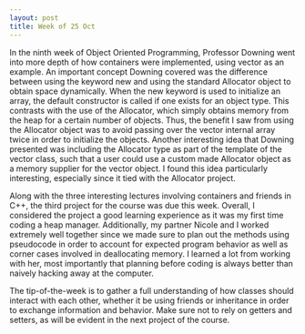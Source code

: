```yaml
---
layout: post
title: Week of 25 Oct
---
```

<p class="indented">In the ninth week of Object Oriented Programming, Professor Downing went into more depth of how containers were implemented, using vector as an example. An important concept Downing covered was the difference between using the keyword new and using the standard Allocator object to obtain space dynamically. When the new keyword is used to initialize an array, the default constructor is called if one exists for an object type. This contrasts with the use of the Allocator, which simply obtains memory from the heap for a certain number of objects. Thus, the benefit I saw from using the Allocator object was to avoid passing over the vector internal array twice in order to initialize the objects. Another interesting idea that Downing presented was including the Allocator type as part of the template of the vector class, such that a user could use a custom made Allocator object as a memory supplier for the vector object. I found this idea particularly interesting, especially since it tied with the Allocator project.</p><!--more-->
<p class="indented">Along with the three interesting lectures involving containers and friends in C++, the third project for the course was due this week. Overall, I considered the project a good learning experience as it was my first time coding a heap manager. Additionally, my partner Nicole and I worked extremely well together since we made sure to plan out the methods using pseudocode in order to account for expected program behavior as well as corner cases involved in deallocating memory. I learned a lot from working with her, most importantly that planning before coding is always better than naively hacking away at the computer.</p>
<p class="indented">The tip-of-the-week is to gather a full understanding of how classes should interact with each other, whether it be using friends or inheritance in order to exchange information and behavior. Make sure not to rely on getters and setters, as will be evident in the next project of the course.</p>
